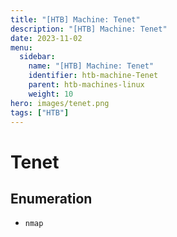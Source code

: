 ```yaml
---
title: "[HTB] Machine: Tenet"
description: "[HTB] Machine: Tenet"
date: 2023-11-02
menu:
  sidebar:
    name: "[HTB] Machine: Tenet"
    identifier: htb-machine-Tenet
    parent: htb-machines-linux
    weight: 10
hero: images/tenet.png
tags: ["HTB"]
---
```


# Tenet
## Enumeration
- `nmap`